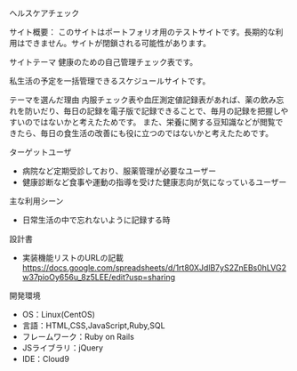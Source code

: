 

ヘルスケアチェック

 サイト概要：
  このサイトはポートフォリオ用のテストサイトです。長期的な利用はできません。サイトが閉鎖される可能性があります。

 サイトテーマ
   健康のための自己管理チェック表です。

   私生活の予定を一括管理できるスケジュールサイトです。



 テーマを選んだ理由
  内服チェック表や血圧測定値記録表があれば、薬の飲み忘れを防いだり、毎日の記録を電子版で記録できることで、毎月の記録を把握しやすいのではないかと考えたためです。
   また、栄養に関する豆知識などが閲覧できたら、毎日の食生活の改善にも役に立つのではないかと考えたためです。



 ターゲットユーザ
- 病院など定期受診しており、服薬管理が必要なユーザー
- 健康診断など食事や運動の指導を受けた健康志向が気になっているユーザー


 主な利用シーン
- 日常生活の中で忘れないように記録する時


 設計書
- 	実装機能リストのURLの記載 https://docs.google.com/spreadsheets/d/1rt80XJdlB7yS2ZnEBs0hLVG2w37pioOy656u_8z5LEE/edit?usp=sharing


 開発環境
- OS：Linux(CentOS)
- 言語：HTML,CSS,JavaScript,Ruby,SQL
- フレームワーク：Ruby on Rails
- JSライブラリ：jQuery
- IDE：Cloud9



